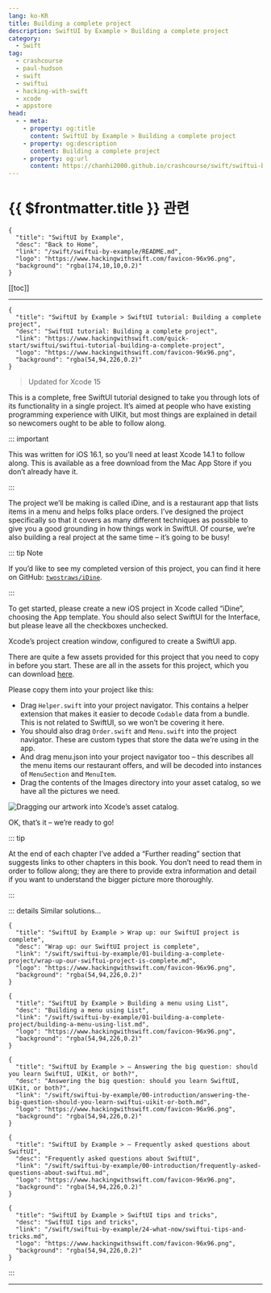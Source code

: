 ```yaml
---
lang: ko-KR
title: Building a complete project
description: SwiftUI by Example > Building a complete project
category:
  - Swift
tag: 
  - crashcourse
  - paul-hudson
  - swift
  - swiftui
  - hacking-with-swift
  - xcode
  - appstore
head:
  - - meta:
    - property: og:title
      content: SwiftUI by Example > Building a complete project
    - property: og:description
      content: Building a complete project
    - property: og:url
      content: https://chanhi2000.github.io/crashcourse/swift/swiftui-by-example/01-building-a-complete-project/swiftui-tutorial-building-a-complete-project.md
---
```


# {{ $frontmatter.title }} 관련

```component VPCard
{
  "title": "SwiftUI by Example",
  "desc": "Back to Home",
  "link": "/swift/swiftui-by-example/README.md",
  "logo": "https://www.hackingwithswift.com/favicon-96x96.png",
  "background": "rgba(174,10,10,0.2)"
}
```

[[toc]]

---

```component VPCard
{
  "title": "SwiftUI by Example > SwiftUI tutorial: Building a complete project",
  "desc": "SwiftUI tutorial: Building a complete project",
  "link": "https://www.hackingwithswift.com/quick-start/swiftui/swiftui-tutorial-building-a-complete-project",
  "logo": "https://www.hackingwithswift.com/favicon-96x96.png",
  "background": "rgba(54,94,226,0.2)"
}
```

> Updated for Xcode 15

<VidStack id="M6v6y-KyJs0" />

This is a complete, free SwiftUI tutorial designed to take you through lots of its functionality in a single project. It’s aimed at people who have existing programming experience with UIKit, but most things are explained in detail so newcomers ought to be able to follow along.

::: important

This was written for iOS 16.1, so you’ll need at least Xcode 14.1 to follow along. This is available as a free download from the Mac App Store if you don’t already have it.

:::

The project we’ll be making is called iDine, and is a restaurant app that lists items in a menu and helps folks place orders. I’ve designed the project specifically so that it covers as many different techniques as possible to give you a good grounding in how things work in SwiftUI. Of course, we’re also building a real project at the same time – it’s going to be busy!

::: tip Note

If you’d like to see my completed version of this project, you can find it here on GitHub: [<FontIcon icon="iconfont icon-github"/>`twostraws/iDine`](https://github.com/twostraws/iDine).

:::

To get started, please create a new iOS project in Xcode called “iDine”, choosing the App template. You should also select SwiftUI for the Interface, but please leave all the checkboxes unchecked.

Xcode’s project creation window, configured to create a SwiftUI app.

There are quite a few assets provided for this project that you need to copy in before you start. These are all in the assets for this project, which you can download [<FontIcon icon="fas fa-globe"/>here](https://www.hackingwithswift.com/samples/idine.zip).

Please copy them into your project like this:

- Drag <FontIcon icon="fa-brands fa-swift"/>`Helper.swift` into your project navigator. This contains a helper extension that makes it easier to decode `Codable` data from a bundle. This is not related to SwiftUI, so we won’t be covering it here.
- You should also drag <FontIcon icon="fa-brands fa-swift"/>`Order.swift` and <FontIcon icon="fa-brands fa-swift"/>`Menu.swift` into the project navigator. These are custom types that store the data we’re using in the app.
- And drag menu.json into your project navigator too – this describes all the menu items our restaurant offers, and will be decoded into instances of `MenuSection` and `MenuItem`.
- Drag the contents of the Images directory into your asset catalog, so we have all the pictures we need.

![Dragging our artwork into Xcode’s asset catalog.](https://www.hackingwithswift.com/img/books/quick-start/swiftui/2-2~dark.png)

OK, that’s it – we’re ready to go!

::: tip

At the end of each chapter I’ve added a “Further reading” section that suggests links to other chapters in this book. You don’t need to read them in order to follow along; they are there to provide extra information and detail if you want to understand the bigger picture more thoroughly.

:::

::: details Similar solutions…

```component VPCard
{
  "title": "SwiftUI by Example > Wrap up: our SwiftUI project is complete",
  "desc": "Wrap up: our SwiftUI project is complete",
  "link": "/swift/swiftui-by-example/01-building-a-complete-project/wrap-up-our-swiftui-project-is-complete.md",
  "logo": "https://www.hackingwithswift.com/favicon-96x96.png",
  "background": "rgba(54,94,226,0.2)"
}
```

```component VPCard
{
  "title": "SwiftUI by Example > Building a menu using List",
  "desc": "Building a menu using List",
  "link": "/swift/swiftui-by-example/01-building-a-complete-project/building-a-menu-using-list.md",
  "logo": "https://www.hackingwithswift.com/favicon-96x96.png",
  "background": "rgba(54,94,226,0.2)"
}
```

```component VPCard
{
  "title": "SwiftUI by Example > – Answering the big question: should you learn SwiftUI, UIKit, or both?",
  "desc": "Answering the big question: should you learn SwiftUI, UIKit, or both?",
  "link": "/swift/swiftui-by-example/00-introduction/answering-the-big-question-should-you-learn-swiftui-uikit-or-both.md",
  "logo": "https://www.hackingwithswift.com/favicon-96x96.png",
  "background": "rgba(54,94,226,0.2)"
}
```

```component VPCard
{
  "title": "SwiftUI by Example > – Frequently asked questions about SwiftUI",
  "desc": "Frequently asked questions about SwiftUI",
  "link": "/swift/swiftui-by-example/00-introduction/frequently-asked-questions-about-swiftui.md",
  "logo": "https://www.hackingwithswift.com/favicon-96x96.png",
  "background": "rgba(54,94,226,0.2)"
}
```

```component VPCard
{
  "title": "SwiftUI by Example > SwiftUI tips and tricks",
  "desc": "SwiftUI tips and tricks",
  "link": "/swift/swiftui-by-example/24-what-now/swiftui-tips-and-tricks.md",
  "logo": "https://www.hackingwithswift.com/favicon-96x96.png",
  "background": "rgba(54,94,226,0.2)"
}
```

:::

---

<TagLinks />